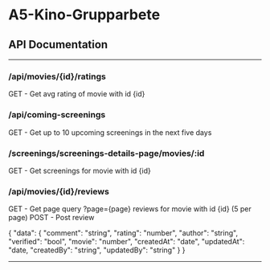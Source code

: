 # A5-Kino-Grupparbete

## API Documentation

---

### /api/movies/{id}/ratings
GET - Get avg rating of movie with id {id}

### /api/coming-screenings
GET - Get up to 10 upcoming screenings in the next five days

### /screenings/screenings-details-page/movies/:id
GET - Get screenings for movie with id {id}

### /api/movies/{id}/reviews
GET - Get page query ?page={page} reviews for movie with id {id} (5 per page)
POST - Post review

{
    "data": {
        "comment": "string",
        "rating": "number",
        "author": "string",
        "verified": "bool",
        "movie": "number",
        "createdAt": "date",
        "updatedAt": "date,
        "createdBy": "string",
        "updatedBy": "string"
    }
}

---